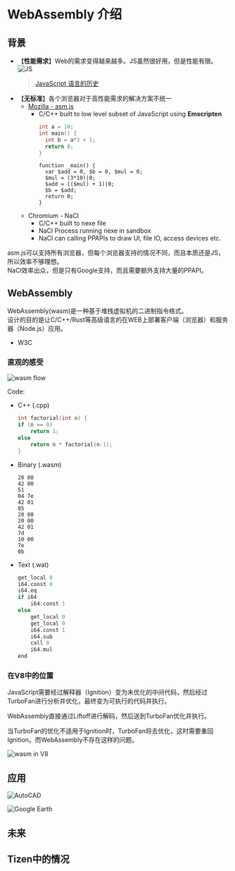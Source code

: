 # WebAssembly 介绍

## 背景

* 【**性能需求**】Web的需求变得越来越多。JS虽然很好用，但是性能有限。
  ![JS](https://camo.githubusercontent.com/be568f190568d48246d12f692c69e4f50a4feb5c/68747470733a2f2f6861636b732e6d6f7a696c6c612e6f72672f66696c65732f323031372f30322f30312d30322d706572665f677261706831302d353030783431322e706e67)
  > [JavaScript 语言的历史](https://wangdoc.com/javascript/basic/history.html)
* 【**无标准**】各个浏览器对于高性能需求的解决方案不统一
  * [Mozilla - asm.js](https://kripken.github.io/mloc_emscripten_talk/cppcon.html#/)
    * C/C++ built to low level subset of JavaScript using **Emscripten**
      ``` C++
      int a = 10;
      int main() {
        int b = a*3 + 1;
        return 0;
      }
      ```
      ``` JS
      function _main() {
        var $add = 0, $b = 0, $mul = 0;
        $mul = (3*10)|0;
        $add = (($mul) + 1)|0;
        $b = $add;
        return 0;
      }
      ```
  * Chromium - NaCl
    * C/C++ built to nexe file
    * NaCl Process running nexe in sandbox
    * NaCl can calling PPAPIs to draw UI, file IO, access devices etc.

asm.js可以支持所有浏览器，但每个浏览器支持的情况不同，而且本质还是JS，所以效率不够理想。  
NaCl效率出众，但是只有Google支持，而且需要额外支持大量的PPAPI。

## WebAssembly

WebAssembly(wasm)是一种基于堆栈虚拟机的二进制指令格式。  
设计的目的是让C/C++/Rust等高级语言的在WEB上部署客户端（浏览器）和服务器（Node.js）应用。  
* W3C

### 直观的感受

![wasm flow](https://hacks.mozilla.org/files/2017/02/04-02-langs08-500x326.png)

Code:
* C++ (.cpp)
    ``` c++
    int factorial(int n) {
    if (n == 0)
        return 1;
    else
        return n * factorial(n-1);
    }
    ```
* Binary (.wasm)
    ```
    20 00
    42 00
    51
    04 7e
    42 01
    05
    20 00
    20 00
    42 01
    7d
    10 00
    7e
    0b
    ```
* Text (.wat)
    ``` python
    get_local 0
    i64.const 0
    i64.eq
    if i64
        i64.const 1
    else
        get_local 0
        get_local 0
        i64.const 1
        i64.sub 
        call 0
        i64.mul
    end
    ```

### 在V8中的位置

JavaScript需要经过解释器（Ignition）变为未优化的中间代码，然后经过TurboFan进行分析并优化，最终变为可执行的代码并执行。  

WebAssembly直接通过Liftoff进行解码，然后送到TurboFan优化并执行。  

当TurboFan的优化不适用于Ignition时，TurboFan将去优化，这时需要重回Ignition。而WebAssembly不存在这样的问题。

![wasm in V8](https://github.com/maomao9003/wasm-note/raw/master/.res/WebAssembly_compile.png)


## 应用

![AutoCAD](https://damassets.autodesk.net/content/dam/autodesk/www/products/autocad-web-app/overview-page/benefits/cohesive-autocad-experience-thumb-600x300.jpg)

![Google Earth](https://github.com/maomao9003/wasm-note/raw/master/.res/GoogleEarth.png)

## 未来

## Tizen中的情况